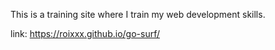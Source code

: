 This is a training site where I train my web development skills.

link: https://roixxx.github.io/go-surf/
